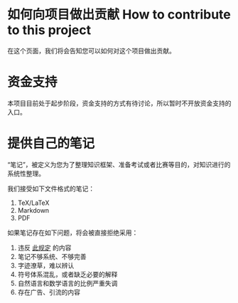 # 如何向项目做出贡献 How to contribute to this project

在这个页面，我们将会告知您可以如何对这个项目做出贡献。

# 资金支持

本项目目前处于起步阶段，资金支持的方式有待讨论，所以暂时不开放资金支持的入口。

# 提供自己的笔记

“笔记”，被定义为您为了整理知识框架、准备考试或者比赛等目的，对知识进行的系统性整理。

我们接受如下文件格式的笔记：

1. TeX/LaTeX
2. Markdown
3. PDF

如果笔记存在如下问题，将会被直接拒绝采用：

1. 违反 [此规定](https://github.com/AlghaPorthos/OpenDIICSU/blob/main/FAQ.md#opendiicsu-%E4%B8%8D%E6%98%AF%E4%BB%80%E4%B9%88what-cannot-opendiicsu-do) 的内容
2. 笔记不够系统、不够完善
3. 字迹潦草，难以辨认
4. 符号体系混乱，或者缺乏必要的解释
5. 自然语言和数学语言的比例严重失调
6. 存在广告、引流的内容
